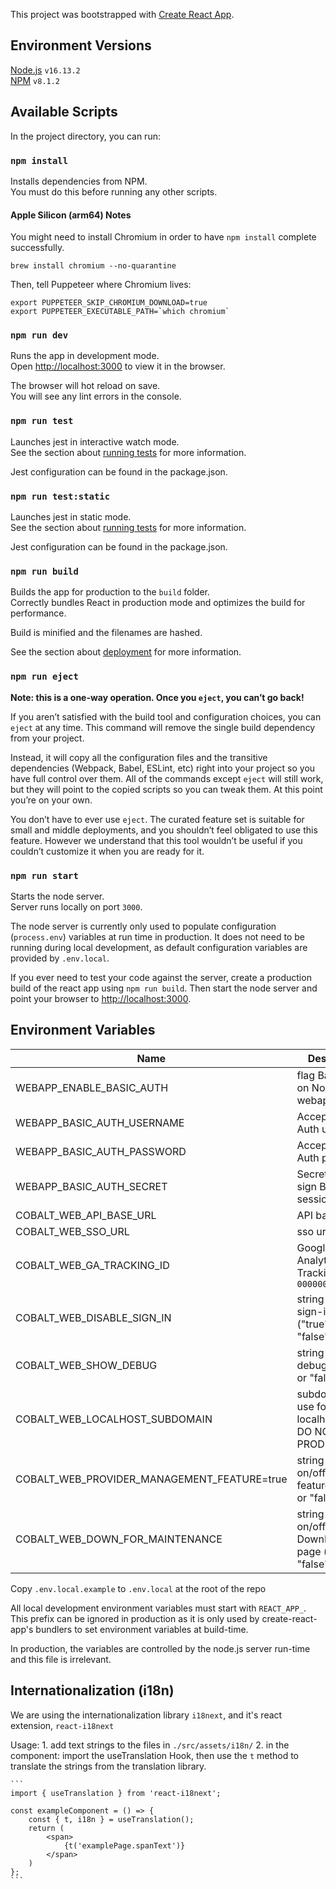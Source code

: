 This project was bootstrapped with [Create React App](https://github.com/facebook/create-react-app).

## Environment Versions

[Node.js](https://nodejs.org/en/) `v16.13.2`<br/>
[NPM](https://www.npmjs.com/) `v8.1.2`

## Available Scripts

In the project directory, you can run:

### `npm install`

Installs dependencies from NPM.<br />
You must do this before running any other scripts.

#### Apple Silicon (arm64) Notes

You might need to install Chromium in order to have `npm install` complete successfully.

```shell
brew install chromium --no-quarantine
```

Then, tell Puppeteer where Chromium lives:

```shell
export PUPPETEER_SKIP_CHROMIUM_DOWNLOAD=true
export PUPPETEER_EXECUTABLE_PATH=`which chromium`
```

### `npm run dev`

Runs the app in development mode.<br />
Open [http://localhost:3000](http://localhost:3000) to view it in the browser.

The browser will hot reload on save.<br />
You will see any lint errors in the console.

### `npm run test`

Launches jest in interactive watch mode.<br />
See the section about [running tests](https://facebook.github.io/create-react-app/docs/running-tests) for more information.

Jest configuration can be found in the package.json.

### `npm run test:static`

Launches jest in static mode.<br />
See the section about [running tests](https://facebook.github.io/create-react-app/docs/running-tests) for more information.

Jest configuration can be found in the package.json.

### `npm run build`

Builds the app for production to the `build` folder.<br />
Correctly bundles React in production mode and optimizes the build for performance.

Build is minified and the filenames are hashed.

See the section about [deployment](https://facebook.github.io/create-react-app/docs/deployment) for more information.

### `npm run eject`

**Note: this is a one-way operation. Once you `eject`, you can’t go back!**

If you aren’t satisfied with the build tool and configuration choices, you can `eject` at any time. This command will remove the single build dependency from your project.

Instead, it will copy all the configuration files and the transitive dependencies (Webpack, Babel, ESLint, etc) right into your project so you have full control over them. All of the commands except `eject` will still work, but they will point to the copied scripts so you can tweak them. At this point you’re on your own.

You don’t have to ever use `eject`. The curated feature set is suitable for small and middle deployments, and you shouldn’t feel obligated to use this feature. However we understand that this tool wouldn’t be useful if you couldn’t customize it when you are ready for it.

### `npm run start`

Starts the node server.<br />
Server runs locally on port `3000`.

The node server is currently only used to populate configuration (`process.env`) variables at run time in production. It does not need to be running during local development, as default configuration variables are provided by `.env.local`.

If you ever need to test your code against the server, create a production build of the react app using `npm run build`. Then start the node server and point your browser to [http://localhost:3000](http://localhost:3000).

## Environment Variables

| Name                                         | Description                                                   |
| -------------------------------------------- | ------------------------------------------------------------- |
| WEBAPP_ENABLE_BASIC_AUTH                     | flag Basic Auth on NodeJS webapp server                       |
| WEBAPP_BASIC_AUTH_USERNAME                   | Accepted Basic Auth username                                  |
| WEBAPP_BASIC_AUTH_PASSWORD                   | Accepted Basic Auth password                                  |
| WEBAPP_BASIC_AUTH_SECRET                     | Secret string to sign Basic Auth session cookies              |
| COBALT_WEB_API_BASE_URL                      | API base url                                                  |
| COBALT_WEB_SSO_URL                           | sso url                                                       |
| COBALT_WEB_GA_TRACKING_ID                    | Google Analytics Tracking ID `UA-000000-01`                   |
| COBALT_WEB_DISABLE_SIGN_IN                   | string to disable sign-in UI ("true" or "false")              |
| COBALT_WEB_SHOW_DEBUG                        | string to show debug UI ("true" or "false")                   |
| COBALT_WEB_LOCALHOST_SUBDOMAIN               | subdomain to use for localhost dev, DO NOT SET IN PROD        |
| COBALT_WEB_PROVIDER_MANAGEMENT_FEATURE=true  | string to turn on/off provider features ("true" or "false")   |
| COBALT_WEB_DOWN_FOR_MAINTENANCE              | string to turn on/off DownForService page ("true" or "false") |

Copy `.env.local.example` to `.env.local` at the root of the repo

All local development environment variables must start with `REACT_APP_`. This prefix can be ignored in production as it is only used by create-react-app's bundlers to set environment variables at build-time.

In production, the variables are controlled by the node.js server run-time and this file is irrelevant.

## Internationalization (i18n)

We are using the internationalization library `i18next`, and it's react extension, `react-i18next`

Usage: 1. add text strings to the files in `./src/assets/i18n/` 2. in the component: import the useTranslation Hook, then use the `t` method to translate the strings from the translation library.

    ```
    import { useTranslation } from 'react-i18next';

    const exampleComponent = () => {
        const { t, i18n } = useTranslation();
        return (
            <span>
                {t('examplePage.spanText')}
            </span>
        )
    };
    ```



